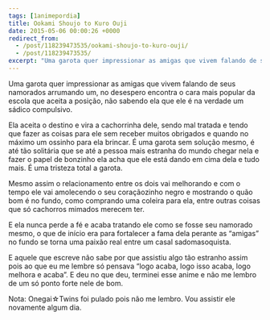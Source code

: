 ```yaml
---
tags: [1animepordia]
title: Ookami Shoujo to Kuro Ouji
date: 2015-05-06 00:00:26 +0000
redirect_from:
  - /post/118239473535/ookami-shoujo-to-kuro-ouji/
  - /post/118239473535/
excerpt: "Uma garota quer impressionar as amigas que vivem falando de seus namorados arrumando um, no desespero encontra o cara mais popular da escola que aceita a posição, não sabendo ela que ele é na verdade um sádico compulsivo."
---
```


Uma garota quer impressionar as amigas que vivem falando de seus
namorados arrumando um, no desespero encontra o cara mais popular da
escola que aceita a posição, não sabendo ela que ele é na verdade um
sádico compulsivo.

Ela aceita o destino e vira a cachorrinha dele, sendo mal tratada e
tendo que fazer as coisas para ele sem receber muitos obrigados e quando
no máximo um ossinho para ela brincar. É uma garota sem solução mesmo, é
até tão solitária que se até a pessoa mais estranha do mundo chegar nela
e fazer o papel de bonzinho ela acha que ele está dando em cima dela e
tudo mais. É uma tristeza total a garota.

Mesmo assim o relacionamento entre os dois vai melhorando e com o tempo
ele vai amolecendo o seu coraçãozinho negro e mostrando o quão bom é no
fundo, como comprando uma coleira para ela, entre outras coisas que só
cachorros mimados merecem ter.

E ela nunca perde a fé e acaba tratando ele como se fosse seu namorado
mesmo, o que de início era para fortalecer a fama dela perante as
“amigas” no fundo se torna uma paixão real entre um casal
sadomasoquista.

E aquele que escreve não sabe por que assistiu algo tão estranho assim
pois ao que eu me lembre só pensava “logo acaba, logo isso acaba, logo
melhora e acaba”. E deu no que deu, terminei esse anime e não me lembro
de um só ponto forte nele de bom.

Nota: Onegai☆Twins foi pulado pois não me lembro. Vou assistir ele
novamente algum dia.


